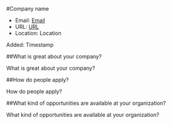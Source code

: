 
#Company name

* Email: [Email](mailto:Email)
* URL: [URL](URL)
* Location: Location

Added: Timestamp

##What is great about your company?

What is great about your company?

##How do people apply?

How do people apply?

##What kind of opportunities are available at your organization?

What kind of opportunities are available at your organization?

    